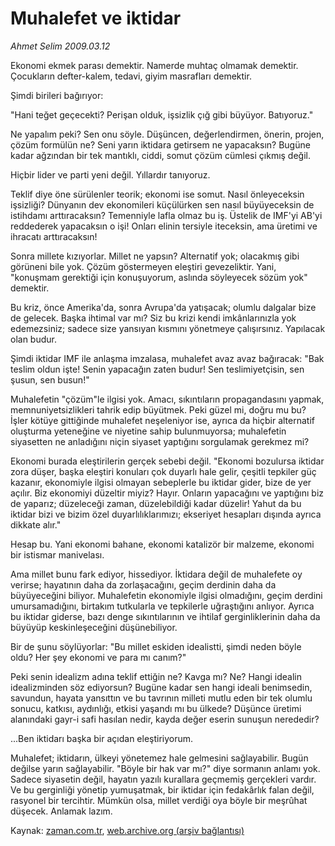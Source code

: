 # Muhalefet ve iktidar

*Ahmet Selim 2009.03.12*

<tr><td class="metin" colspan="2" style="padding-top: 20px; padding-left: 5px; padding-right: 10px;">Ekonomi ekmek parası demektir. Namerde muhtaç olmamak demektir. Çocukların defter-kalem, tedavi, giyim masrafları demektir.</td></tr><tr><td class="metin" colspan="2" style="padding-top: 20px; padding-left: 5px; padding-right: 10px;"><p>Şimdi birileri bağırıyor:
<p>"Hani teğet geçecekti? Perişan olduk, işsizlik çığ gibi büyüyor. Batıyoruz."
<p>Ne yapalım peki? Sen onu söyle. Düşüncen, değerlendirmen, önerin, projen, çözüm formülün ne? Seni yarın iktidara getirsem ne yapacaksın? Bugüne kadar ağzından bir tek mantıklı, ciddi, somut çözüm cümlesi çıkmış değil.
<p>Hiçbir lider ve parti yeni değil. Yıllardır tanıyoruz.
<p>Teklif diye öne sürülenler teorik; ekonomi ise somut. Nasıl önleyeceksin işsizliği? Dünyanın dev ekonomileri küçülürken sen nasıl büyüyeceksin de istihdamı arttıracaksın? Temenniyle lafla olmaz bu iş. Üstelik de IMF'yi AB'yi reddederek yapacaksın o işi! Onları elinin tersiyle iteceksin, ama üretimi ve ihracatı arttıracaksın!
<p>Sonra millete kızıyorlar. Millet ne yapsın? Alternatif yok; olacakmış gibi görüneni bile yok. Çözüm göstermeyen eleştiri gevezeliktir. Yani, "konuşmam gerektiği için konuşuyorum, aslında söyleyecek sözüm yok" demektir.
<p>Bu kriz, önce Amerika'da, sonra Avrupa'da yatışacak; olumlu dalgalar bize de gelecek. Başka ihtimal var mı? Siz bu krizi kendi imkânlarınızla yok edemezsiniz; sadece size yansıyan kısmını yönetmeye çalışırsınız. Yapılacak olan budur.
<p>Şimdi iktidar IMF ile anlaşma imzalasa, muhalefet avaz avaz bağıracak: "Bak teslim oldun işte! Senin yapacağın zaten budur! Sen teslimiyetçisin, sen şusun, sen busun!"
<p>Muhalefetin "çözüm"le ilgisi yok. Amacı, sıkıntıların propagandasını yapmak, memnuniyetsizlikleri tahrik edip büyütmek. Peki güzel mi, doğru mu bu? İşler kötüye gittiğinde muhalefet neşeleniyor ise, ayrıca da hiçbir alternatif oluşturma yeteneğine ve niyetine sahip bulunmuyorsa; muhalefetin siyasetten ne anladığını niçin siyaset yaptığını sorgulamak gerekmez mi?
<p>Ekonomi burada eleştirilerin gerçek sebebi değil. "Ekonomi bozulursa iktidar zora düşer, başka eleştiri konuları çok duyarlı hale gelir, çeşitli tepkiler güç kazanır, ekonomiyle ilgisi olmayan sebeplerle bu iktidar gider, bize de yer açılır. Biz ekonomiyi düzeltir miyiz? Hayır. Onların yapacağını ve yaptığını biz de yaparız; düzeleceği zaman, düzelebildiği kadar düzelir! Yahut da bu iktidar bizi ve bizim özel duyarlılıklarımızı; ekseriyet hesapları dışında ayrıca dikkate alır."
<p>Hesap bu. Yani ekonomi bahane, ekonomi katalizör bir malzeme, ekonomi bir istismar manivelası.
<p>Ama millet bunu fark ediyor, hissediyor. İktidara değil de muhalefete oy verirse; hayatının daha da zorlaşacağını, geçim derdinin daha da büyüyeceğini biliyor. Muhalefetin ekonomiyle ilgisi olmadığını, geçim derdini umursamadığını, birtakım tutkularla ve tepkilerle uğraştığını anlıyor. Ayrıca bu iktidar giderse, bazı denge sıkıntılarının ve ihtilaf gerginliklerinin daha da büyüyüp keskinleşeceğini düşünebiliyor.
<p>Bir de şunu söylüyorlar: "Bu millet eskiden idealistti, şimdi neden böyle oldu? Her şey ekonomi ve para mı canım?"
<p>Peki senin idealizm adına teklif ettiğin ne? Kavga mı? Ne? Hangi idealin idealizminden söz ediyorsun? Bugüne kadar sen hangi ideali benimsedin, savundun, hayata yansıttın ve bu tavrının milleti mutlu eden bir tek olumlu sonucu, katkısı, aydınlığı, etkisi yaşandı mı bu ülkede? Düşünce üretimi alanındaki gayr-i safi hasılan nedir, kayda değer eserin sunuşun nerededir?
<p>...Ben iktidarı başka bir açıdan eleştiriyorum.
<p>Muhalefet; iktidarın, ülkeyi yönetemez hale gelmesini sağlayabilir. Bugün değilse yarın sağlayabilir. "Böyle bir hak var mı?" diye sormanın anlamı yok. Sadece siyasetin değil, hayatın yazılı kurallara geçmemiş gerçekleri vardır. Ve bu gerginliği yönetip yumuşatmak, bir iktidar için fedakârlık falan değil, rasyonel bir tercihtir. Mümkün olsa, millet verdiği oya böyle bir meşrûhat düşecek. Anlamak lazım.<br/></p></p></p></p></p></p></p></p></p></p></p></p></p></p></p></p></td></tr>

Kaynak: [zaman.com.tr](http://zaman.com.tr/yazar.do?yazino=824327), [web.archive.org (arşiv bağlantısı)](http://web.archive.org/web/20090316055230/http://www.zaman.com.tr:80/yazar.do?yazino=824327)
